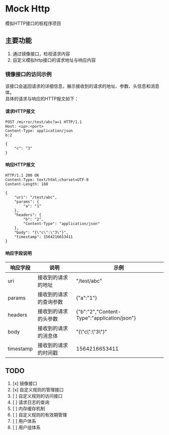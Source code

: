 # Mock Http

模拟HTTP接口的桩程序项目

## 主要功能

1. 通过镜像接口，检视请求内容
1. 自定义模拟http接口的请求地址与响应内容

### 镜像接口的访问示例

该接口会返回请求的详细信息，展示接收到的请求的地址、参数、头信息和消息体。  
具体的请求与响应的HTTP报文如下：

#### 请求HTTP报文

```http
POST /mirror/test/abc?a=1 HTTP/1.1
Host: <ip>:<port>
Content-Type: application/json
b:2

{
    "c": "3"
}
```

#### 响应HTTP报文

```http
HTTP/1.1 200 OK
Content-Type: text/html;charset=UTF-8
Content-Length: 160

{
    "uri": "/test/abc",
    "params": {
        "a": "1"
    },
    "headers": {
        "b": "2",
        "Content-Type": "application/json"
    },
    "body": "{\"c\":\"3\"}",
    "timestamp": 1564216653411
}
```

#### 响应字段说明

| **响应字段**  | **说明**      | **示例**                                         |
|-----------|-------------|------------------------------------------------|
| uri       | 接收到的请求的地址   | "/test/abc"                                    |
| params    | 接收到的请求的查询参数 | \{"a":"1"\}                                    |
| headers   | 接收到的请求的头参数  | \{"b":"2","Content\-Type":"application/json"\} |
| body      | 接收到的请求的消息体  | "\{\\"c\\":\\"3\\"\}"                          |
| timestamp | 接收到的请求的时间戳  | 1564216653411                                  |


## TODO

1. [x] 镜像接口
1. [x] 自定义规则的管理接口
1. [ ] 自定义规则的访问接口
1. [ ] 请求日志的查询
1. [ ] 内存缓存机制
1. [ ] 自定义规则的有效期管理
1. [ ] 用户体系
1. [ ] 用户组体系



